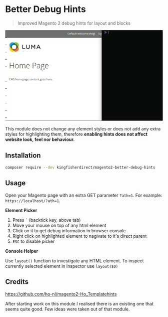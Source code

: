 # Better Debug Hints

> Improved Magento 2 debug hints for layout and blocks

![Example Usage](docs/example.gif)

This module does not change any element styles or does not add any extra styles
for highlighting them, therefore **enabling hints does not affect website look,
feel nor behaviour.**

## Installation

```sh
composer require --dev kingfisherdirect/magento2-better-debug-hints
```

## Usage

Open your Magento page with an extra GET parameter `?ath=1`. For example:
`https://localhost/?ath=1`.

**Element Picker**

1. Press `` ` `` (backtick key, above tab)
2. Move your mouse on top of any html element
3. Click on it to get debug information in browser console
4. Right click on highlighted element to nagivate to it's direct parent
5. `ESC` to disable picker

**Console Helper**

Use `layout()` function to investigate any HTML element. To inspect currently selected element in inspector use `layout($0)`

## Credits

https://github.com/ho-nl/magento2-Ho_Templatehints

After starting work on this module I realised there is an existing one that seems quite good. Few ideas were taken out of that module.
